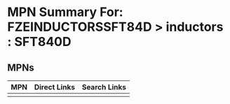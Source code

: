 



# MPN Summary For: FZEINDUCTORSSFT84D > inductors : SFT840D

## MPNs
  

|MPN|Direct Links|Search Links|
| :--- | :--- | :--- |
||||
